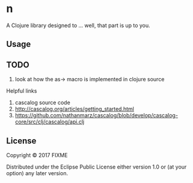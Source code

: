 # n

A Clojure library designed to ... well, that part is up to you.

## Usage

## TODO
1. look at how the as-> macro is implemented in clojure source


Helpful links
1. cascalog source code
2. http://cascalog.org/articles/getting_started.html
3. https://github.com/nathanmarz/cascalog/blob/develop/cascalog-core/src/clj/cascalog/api.clj

## License

Copyright © 2017 FIXME

Distributed under the Eclipse Public License either version 1.0 or (at
your option) any later version.
